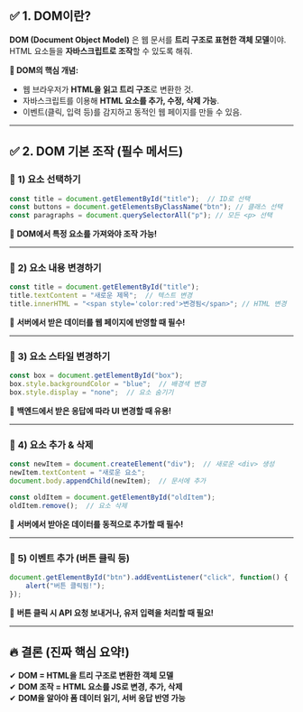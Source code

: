 ## ✅ **1. DOM이란?**

**DOM (Document Object Model)** 은 웹 문서를 **트리 구조로 표현한 객체 모델**이야. 
HTML 요소들을 **자바스크립트로 조작**할 수 있도록 해줘.

**📌 DOM의 핵심 개념:**
- 웹 브라우저가 **HTML을 읽고 트리 구조**로 변환한 것.
- 자바스크립트를 이용해 **HTML 요소를 추가, 수정, 삭제 가능**.
- 이벤트(클릭, 입력 등)를 감지하고 동적인 웹 페이지를 만들 수 있음.

---
## ✅ **2. DOM 기본 조작 (필수 메서드)**

### 🎯 **1) 요소 선택하기**
```javascript
const title = document.getElementById("title");  // ID로 선택
const buttons = document.getElementsByClassName("btn"); // 클래스 선택
const paragraphs = document.querySelectorAll("p"); // 모든 <p> 선택
```
📌 **DOM에서 특정 요소를 가져와야 조작 가능!**

---
### 🎯 **2) 요소 내용 변경하기**
```javascript
const title = document.getElementById("title");
title.textContent = "새로운 제목";  // 텍스트 변경
title.innerHTML = "<span style='color:red'>변경됨</span>"; // HTML 변경
```
📌 **서버에서 받은 데이터를 웹 페이지에 반영할 때 필수!**

---
### 🎯 **3) 요소 스타일 변경하기**
```javascript
const box = document.getElementById("box");
box.style.backgroundColor = "blue";  // 배경색 변경
box.style.display = "none";  // 요소 숨기기
```
📌 **백엔드에서 받은 응답에 따라 UI 변경할 때 유용!**

---
### 🎯 **4) 요소 추가 & 삭제**
```javascript
const newItem = document.createElement("div");  // 새로운 <div> 생성
newItem.textContent = "새로운 요소";
document.body.appendChild(newItem);  // 문서에 추가

const oldItem = document.getElementById("oldItem");
oldItem.remove();  // 요소 삭제
```
📌 **서버에서 받아온 데이터를 동적으로 추가할 때 필수!**

---
### 🎯 **5) 이벤트 추가 (버튼 클릭 등)**
```javascript
document.getElementById("btn").addEventListener("click", function() {
    alert("버튼 클릭됨!");
});
```
📌 **버튼 클릭 시 API 요청 보내거나, 유저 입력을 처리할 때 필요!**

---
## 🔥 **결론 (진짜 핵심 요약!)**
✔ **DOM = HTML을 트리 구조로 변환한 객체 모델**  
✔ **DOM 조작 = HTML 요소를 JS로 변경, 추가, 삭제**  
✔ **DOM을 알아야 폼 데이터 읽기, 서버 응답 반영 가능**  
